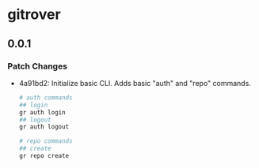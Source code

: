 # gitrover

## 0.0.1

### Patch Changes

- 4a91bd2: Initialize basic CLI. Adds basic "auth" and "repo" commands.

  ```bash
  # auth commands
  ## login
  gr auth login
  ## logout
  gr auth logout

  # repo commands
  ## create
  gr repo create
  ```
